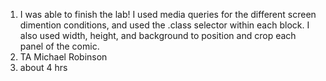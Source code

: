 1. I was able to finish the lab! I used media queries for the different screen dimention conditions, and used the .class selector within each block. I also used width, height, and background to position and crop each panel of the comic. 
2. TA Michael Robinson
3. about 4 hrs 
